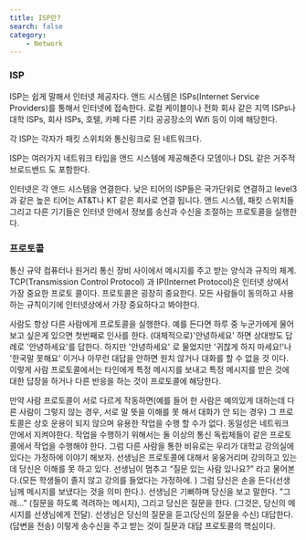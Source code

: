 ```yaml
---
title: ISP란?
search: false
category:
    - Network
---
```


### ISP
ISP는 쉽게 말해서 인터넷 제공자다.
앤드 시스템은 ISPs(Internet Service Providers)를 통해서 인터넷에 접속한다. 로컬 케이블이나 전화 회사 같은 지역 ISPs나 대학 ISPs, 회사 ISPs, 호텔, 카페 다른 기타 공공장소의 Wifi 등이 이에 해당한다.

각 ISP는 각자가 패킷 스위치와 통신링크로 된 네트워크다.

ISP는 여러가지 네트워크 타입을 앤드 시스템에 제공해준다 모뎀이나 DSL 같은 거주적 브로드밴드
도 포함한다.

인터넷은 각 앤드 시스템을 연결한다. 낮은 티어의 ISP들은 국가단위로 연결하고 level3과 같은 높은 티어는 AT&T나 KT 같은 회사로 연결 됩니다.
앤드 시스템, 패킷 스위치들 그리고 다른 기기들은 인터넷 안에서 정보를 송신과 수신을 조절하는 프로토콜을 실행한다.

### 프로토콜

통신 규약 컴퓨터나 원거리 통신 장비 사이에서 메시지를 주고 받는 양식과 규칙의 체계.
TCP(Transmission Control Protocol) 과 IP(Internet Protocol)은 인터넷 상에서 가장 중요한 프로토 콜이다.
프로토콜은 굉장히 중요한다. 모든 사람들이 동의하고 사용하는 규칙이기에 인터넷상에서 가장 중요하다고 봐야한다.


사람도 항상 다른 사람에게 프로토콜을 실행한다.
예를 든다면 하루 중 누군가에게 물어 보고 싶은게 있으면 첫번째로 인사를 한다.
(대체적으로)'안녕하세요' 하면 상대방도 답례로 '안녕하세요'를 답한다. 하지만 '안녕하세요'
로 물었지만 '귀찮게 하지 마세요!'나 '한국말 못해요' 이거나 아무런 대답을 안하면 원치 않거나 대화를 할 수 없을 것 이다.
이렇게 사람 프로토콜에서는 타인에게 특정 메시지를 보내고 특정 메시지를 받은 것에 대한 답장을 하거나 다른 반응을 하는 것이 프로토콜에 해당한다.

만약 사람 프로토콜이 서로 다르게 작동하면(예를 들어 한 사람은 예의있게 대하는데 다른 사람이 그렇지 않는 경우, 서로 말 뜻을 이해를 못 해서 대화가 안 되는 경우) 그 프로토콜은 상호 운용이 되지 않으며 유용한 작업을 수행 할 수가 없다.
동일성은 네트워크 안에서 지켜야한다. 작업을 수행하기 위해서는 둘 이상의 통신 독립체들이 같은 프로토콜에서 작업을 수행해야 한다.
그럼 다른 사람을 통한 비유로는 우리가 대학교 강의실에 있다는 가정하에 이야기 해보자.
선생님은 프로토콜에 대해서 웅웅거리며 강의하고 있는데 당신은 이해를 못 하고 있다.
선생님이 멈추고 “질문 있는 사람 있나요?” 라고 물어본다.(모든 학생들이 졸지 않고 강의를 들었다는 가정하에. ) 그럼 당신은 손을 든다(선생님께 메시지를 보냈다는 것을 의미 한다.). 선생님은 기뻐하며 당신을 보고 말한다. "그래...” (질문을 하도록 격려하는 메시지), 그리고 당신은 질문을 한다. (그것은, 당신의 메시지를 선생님에게 전달). 선생님은 당신의 질문을 듣고(당신의 질문을 수신) 대답한다.(답변을 전송) 이렇게 송수신을 주고 받는 것이 질문과 대답 프로토콜의 핵심이다.


